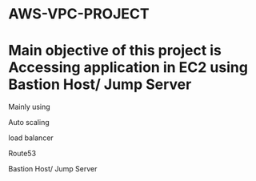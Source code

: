# AWS-VPC-PROJECT

# Main objective of this project is Accessing application in EC2 using Bastion Host/ Jump Server

Mainly using 

Auto scaling 

load balancer

Route53

Bastion Host/ Jump Server

